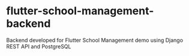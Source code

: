 # flutter-school-management-backend

Backend developed for Flutter School Management demo using Django REST API and PostgreSQL
